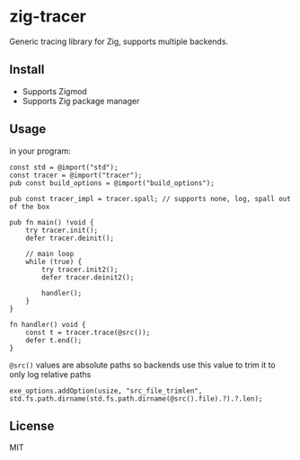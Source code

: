 # zig-tracer

Generic tracing library for Zig, supports multiple backends.

## Install

- Supports Zigmod
- Supports Zig package manager

## Usage

in your program:

```zig
const std = @import("std");
const tracer = @import("tracer");
pub const build_options = @import("build_options");

pub const tracer_impl = tracer.spall; // supports none, log, spall out of the box

pub fn main() !void {
    try tracer.init();
    defer tracer.deinit();

    // main loop
    while (true) {
        try tracer.init2();
        defer tracer.deinit2();

        handler();
    }
}

fn handler() void {
    const t = tracer.trace(@src());
    defer t.end();
}
```

`@src()` values are absolute paths so backends use this value to trim it to only log relative paths

```zig
exe_options.addOption(usize, "src_file_trimlen", std.fs.path.dirname(std.fs.path.dirname(@src().file).?).?.len);
```

## License

MIT
